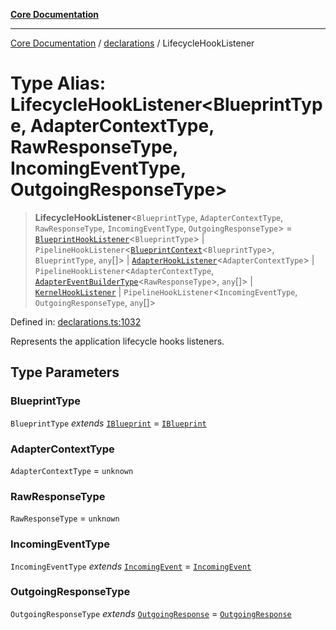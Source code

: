 [**Core Documentation**](../../README.md)

***

[Core Documentation](../../README.md) / [declarations](../README.md) / LifecycleHookListener

# Type Alias: LifecycleHookListener\<BlueprintType, AdapterContextType, RawResponseType, IncomingEventType, OutgoingResponseType\>

> **LifecycleHookListener**\<`BlueprintType`, `AdapterContextType`, `RawResponseType`, `IncomingEventType`, `OutgoingResponseType`\> = [`BlueprintHookListener`](BlueprintHookListener.md)\<`BlueprintType`\> \| `PipelineHookListener`\<[`BlueprintContext`](../interfaces/BlueprintContext.md)\<`BlueprintType`\>, `BlueprintType`, `any`[]\> \| [`AdapterHookListener`](AdapterHookListener.md)\<`AdapterContextType`\> \| `PipelineHookListener`\<`AdapterContextType`, [`AdapterEventBuilderType`](AdapterEventBuilderType.md)\<`RawResponseType`\>, `any`[]\> \| [`KernelHookListener`](KernelHookListener.md) \| `PipelineHookListener`\<`IncomingEventType`, `OutgoingResponseType`, `any`[]\>

Defined in: [declarations.ts:1032](https://github.com/stonemjs/core/blob/3581a30de158e951ead319c3cc6abead0be9639f/src/declarations.ts#L1032)

Represents the application lifecycle hooks listeners.

## Type Parameters

### BlueprintType

`BlueprintType` *extends* [`IBlueprint`](IBlueprint.md) = [`IBlueprint`](IBlueprint.md)

### AdapterContextType

`AdapterContextType` = `unknown`

### RawResponseType

`RawResponseType` = `unknown`

### IncomingEventType

`IncomingEventType` *extends* [`IncomingEvent`](../../events/IncomingEvent/classes/IncomingEvent.md) = [`IncomingEvent`](../../events/IncomingEvent/classes/IncomingEvent.md)

### OutgoingResponseType

`OutgoingResponseType` *extends* [`OutgoingResponse`](../../events/OutgoingResponse/classes/OutgoingResponse.md) = [`OutgoingResponse`](../../events/OutgoingResponse/classes/OutgoingResponse.md)
